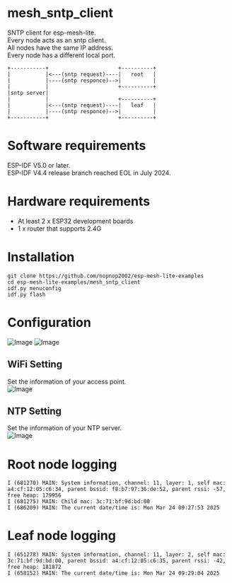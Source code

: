 # mesh_sntp_client
SNTP client for esp-mesh-lite.   
Every node acts as an sntp client.   
All nodes have the same IP address.   
Every node has a different local port.   

```
+-----------+                      +----------+
|           |<---(sntp request)----|   root   |
|           |----(sntp responce)-->|          |
|           |                      +----------+
|sntp server|
|           |                      +----------+
|           |<---(sntp request)----|   leaf   |
|           |----(sntp responce)-->|          |
+-----------+                      +----------+
```

# Software requirements
ESP-IDF V5.0 or later.   
ESP-IDF V4.4 release branch reached EOL in July 2024.   

# Hardware requirements
- At least 2 x ESP32 development boards
- 1 x router that supports 2.4G

# Installation
```
git clone https://github.com/nopnop2002/esp-mesh-lite-examples
cd esp-mesh-lite-examples/mesh_sntp_client
idf.py menuconfig
idf.py flash
```

# Configuration   
![Image](https://github.com/user-attachments/assets/28ee4b1b-541a-4bc0-9d20-4c70e0e60452)
![Image](https://github.com/user-attachments/assets/95a4a071-77f0-48b2-82bf-cfff456f59c7)

## WiFi Setting
Set the information of your access point.   
![Image](https://github.com/user-attachments/assets/9c68c775-4970-4a47-b15a-2fb96521060a)

## NTP Setting
Set the information of your NTP server.   
![Image](https://github.com/user-attachments/assets/3a30427f-a496-493a-9abc-fd8aa37bf70c)


# Root node logging
```
I (681270) MAIN: System information, channel: 11, layer: 1, self mac: a4:cf:12:05:c6:34, parent bssid: f8:b7:97:36:de:52, parent rssi: -57, free heap: 179956
I (681275) MAIN: Child mac: 3c:71:bf:9d:bd:00
I (686209) MAIN: The current date/time is: Mon Mar 24 09:27:53 2025
```


# Leaf node logging
```
I (651278) MAIN: System information, channel: 11, layer: 2, self mac: 3c:71:bf:9d:bd:00, parent bssid: a4:cf:12:05:c6:35, parent rssi: -42, free heap: 181872
I (658152) MAIN: The current date/time is: Mon Mar 24 09:29:04 2025
```